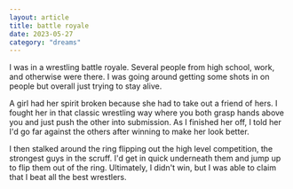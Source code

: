 ```yaml
---
layout: article
title: battle royale
date: 2023-05-27
category: "dreams"
---
```


I was in a wrestling battle royale. Several people from high school, work, and otherwise were there. I was going around getting some shots in on people but overall just trying to stay alive. 

A girl had her spirit broken because she had to take out a friend of hers. I fought her in that classic wrestling way where you both grasp hands above you and just push the other into submission. As I finished her off, I told her I'd go far against the others after winning to make her look better. 

I then stalked around the ring flipping out the high level competition, the strongest guys in the scruff. I'd get in quick underneath them and jump up to flip them out of the ring. Ultimately, I didn't win, but I was able to claim that I beat all the best wrestlers.